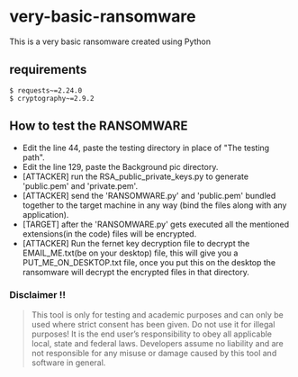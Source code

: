 # very-basic-ransomware
This is a very basic ransomware created using Python

## requirements
```
$ requests~=2.24.0
$ cryptography~=2.9.2
```

## How to test the RANSOMWARE
* Edit the line 44, paste the testing directory in place of "The testing path".
* Edit the line 129, paste the Background pic directory.
* [ATTACKER] run the RSA_public_private_keys.py to generate 'public.pem' and 'private.pem'.
* [ATTACKER] send the 'RANSOMWARE.py' and 'public.pem' bundled together to the target machine in any way (bind the files along with any application).
* [TARGET] after the 'RANSOMWARE.py' gets executed all the mentioned extensions(in the code) files will be encrypted.
* [ATTACKER] Run the fernet key decryption file to decrypt the EMAIL_ME.txt(be on your desktop) file, this will give you a PUT_ME_ON_DESKTOP.txt file, once you put this on the desktop the ransomware will decrypt the encrypted files in that directory.


### Disclaimer !!

> This tool is only for testing and academic purposes and can only be used where strict consent has been given. Do not use it for
> illegal purposes! It is the end user’s responsibility to obey all applicable local, state and federal laws. Developers assume no
> liability and are not responsible for any misuse or damage caused by this tool and software in general.
